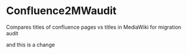 # Confluence2MWaudit
Compares titles of confluence pages vs titles in MediaWiki for migration audit

and this is a change